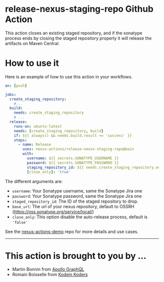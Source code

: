 # release-nexus-staging-repo Github Action

This action closes an existing staged repository, and if the sonatype process ends by closing the staged repository properly it will release the artifacts on Maven Central.

# How to use it

Here is an example of how to use this action in your workflows.

```yaml
on: [push]

jobs:
  create_staging_repository:
    #...
  build:
    needs: create_staging_repository
    # ...
  release:
    runs-on: ubuntu-latest
    needs: [create_staging_repository, build]
    if: ${{ always() && needs.build.result == 'success' }}
    steps:
      - name: Release
        uses: nexus-actions/release-nexus-staging-repo@main
        with:
          username: ${{ secrets.SONATYPE_USERNAME }}
          password: ${{ secrets.SONATYPE_PASSWORD }}
          staging_repository_id: ${{ needs.create_staging_repository.outputs.repository-id }}
          [close_only]: 'true'
```

The different arguments are:

- `username`: Your Sonatype username, same the Sonatype Jira one
- `password`: Your Sonatype password, same the Sonatype Jira one
- `staged_repository_id`: The ID of the staged repository to drop.
- `base_url`: The url of your nexus repository, default to OSSRH (https://oss.sonatype.org/service/local/)
- `close_only`: This option disable the auto-release process, default is `'false'`

See the [nexus-actions-demo](https://github.com/nexus-actions/nexus-actions-demo) repo for more details and use cases.

----------

# This action is brought to you by ...

- Martin Bonnin from [Apollo GraphQL](https://www.apollographql.com)
- Romain Boisselle from [Kodein Koders](https://kodein.net)

